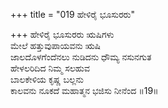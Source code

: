 +++
title = "019 ಹೇಳಿರೈ ಭೂಸುರರು"

+++
ಹೇಳಿರೈ ಭೂಸುರರು ಋಷಿಗಳು  
ಮೇಲೆ ಹತ್ತುವುಪಾಯವನು ಋಷಿ  
ಜಾಲದೊಳಗೆಂದೆನಲು ನುಡಿದನು ಧೌಮ್ಯ ನಸುನಗುತ   
ಹೇಳಲರಿದಿದ ನಿಮ್ಮ ಸಲಹುವ  
ಬಾಲಕೇಳಿಯ ಕೃಷ್ಣ ಬಲ್ಲನು   
ಕಾಲವನು ನೂಕದೆ ಮಹಾತ್ಮನ ಭಜಿಸು ನೀನೆಂದ      ॥19॥